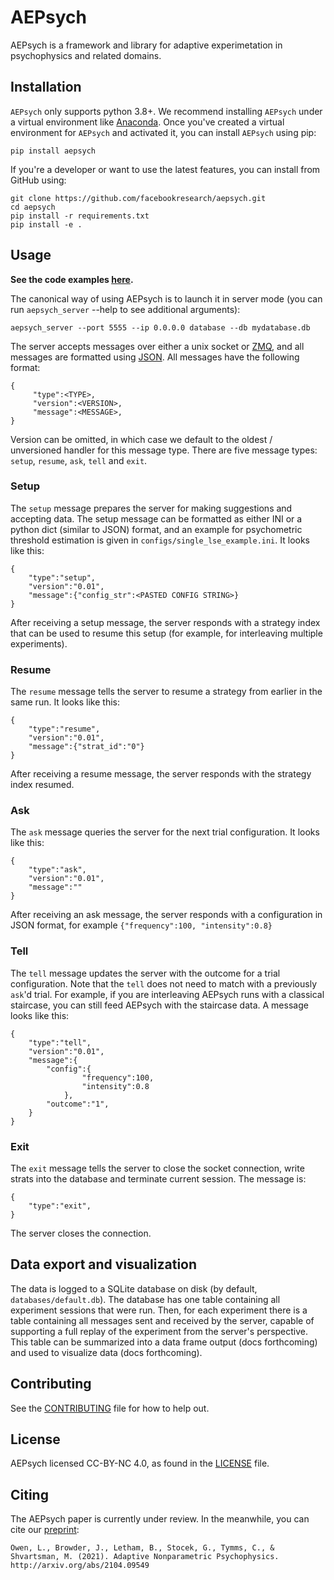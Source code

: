 # AEPsych

AEPsych is a framework and library for adaptive experimetation in psychophysics and related domains.

## Installation
`AEPsych` only supports python 3.8+. We recommend installing `AEPsych` under a virtual environment like
[Anaconda](https://docs.conda.io/projects/conda/en/latest/user-guide/tasks/manage-environments.html).
Once you've created a virtual environment for `AEPsych` and activated it, you can install `AEPsych` using pip:

```
pip install aepsych
```

If you're a developer or want to use the latest features, you can install from GitHub using:

```
git clone https://github.com/facebookresearch/aepsych.git
cd aepsych
pip install -r requirements.txt
pip install -e .
```

## Usage
**See the code examples [here](https://github.com/facebookresearch/aepsych/tree/main/examples).**

The canonical way of using AEPsych is to launch it in server mode (you can run `aepsych_server` --help to see additional arguments):

```
aepsych_server --port 5555 --ip 0.0.0.0 database --db mydatabase.db
```

The server accepts messages over either a unix socket or [ZMQ](https://zeromq.org/), and
all messages are formatted using [JSON](https://www.json.org/json-en.html). All messages
have the following format:

```
{
     "type":<TYPE>,
     "version":<VERSION>,
     "message":<MESSAGE>,
}
```
Version can be omitted, in which case we default to the oldest / unversioned handler for this message
type. There are five message types: `setup`, `resume`, `ask`, `tell` and `exit`.

### Setup
The `setup` message prepares the server for making suggestions and accepting data. The setup
message can be formatted as either INI or a python dict (similar to JSON) format, and an example
for psychometric threshold estimation is given in `configs/single_lse_example.ini`. It looks like this:

```
{
    "type":"setup",
    "version":"0.01",
    "message":{"config_str":<PASTED CONFIG STRING>}
}
```
After receiving a setup message, the server responds with a strategy index that can be used
to resume this setup (for example, for interleaving multiple experiments).

### Resume
The `resume` message tells the server to resume a strategy from earlier in the same run. It looks like this:
```
{
    "type":"resume",
    "version":"0.01",
    "message":{"strat_id":"0"}
}
```
After receiving a resume message, the server responds with the strategy index resumed.

### Ask
The `ask` message queries the server for the next trial configuration. It looks like this:

```
{
    "type":"ask",
    "version":"0.01",
    "message":""
}
```
After receiving an ask message, the server responds with a configuration in JSON format, for example
`{"frequency":100, "intensity":0.8}`

### Tell
The `tell` message updates the server with the outcome for a trial configuration. Note that the
`tell` does not need to match with a previously `ask`'d trial. For example, if you are interleaving
AEPsych runs with a classical staircase, you can still feed AEPsych with the staircase data. A message
looks like this:
```
{
    "type":"tell",
    "version":"0.01",
    "message":{
        "config":{
                "frequency":100,
                "intensity":0.8
            },
        "outcome":"1",
    }
}
```
### Exit
The `exit` message tells the server to close the socket connection, write strats into the database and terminate current session.
The message is:
```
{
    "type":"exit",
}
```
The server closes the connection.

## Data export and visualization
The data is logged to a SQLite database on disk (by default, `databases/default.db`). The database
has one table containing all experiment sessions that were run. Then, for each experiment there
is a table containing all messages sent and received by the server, capable of supporting a
full replay of the experiment from the server's perspective. This table can be summarized
into a data frame output (docs forthcoming) and used to visualize data (docs forthcoming).

## Contributing
See the [CONTRIBUTING](CONTRIBUTING.md) file for how to help out.

## License
AEPsych licensed CC-BY-NC 4.0, as found in the [LICENSE](LICENSE) file.

## Citing
The AEPsych paper is currently under review. In the meanwhile, you can cite our [preprint](https://arxiv.org/abs/2104.09549):

    Owen, L., Browder, J., Letham, B., Stocek, G., Tymms, C., & Shvartsman, M. (2021). Adaptive Nonparametric Psychophysics. http://arxiv.org/abs/2104.09549
